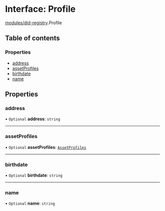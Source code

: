 # Interface: Profile

[modules/did-registry](../modules/modules_did_registry.md).Profile

## Table of contents

### Properties

- [address](modules_did_registry.Profile.md#address)
- [assetProfiles](modules_did_registry.Profile.md#assetprofiles)
- [birthdate](modules_did_registry.Profile.md#birthdate)
- [name](modules_did_registry.Profile.md#name)

## Properties

### address

• `Optional` **address**: `string`

___

### assetProfiles

• `Optional` **assetProfiles**: [`AssetProfiles`](modules_did_registry.AssetProfiles.md)

___

### birthdate

• `Optional` **birthdate**: `string`

___

### name

• `Optional` **name**: `string`
